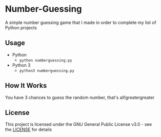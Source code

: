 # Number-Guessing

A simple number guessing game that I made in order to complete my list of Python projects

## Usage
- Python
    - `python numberguessing.py`
- Python 3
    - `python3 numberguessing.py`

## How It Works
You have 3 chances to guess the random number, that's all!greatergreater

## License
This project is licensed under the GNU General Public License v3.0 - see the [LICENSE](LICENSE) for details
